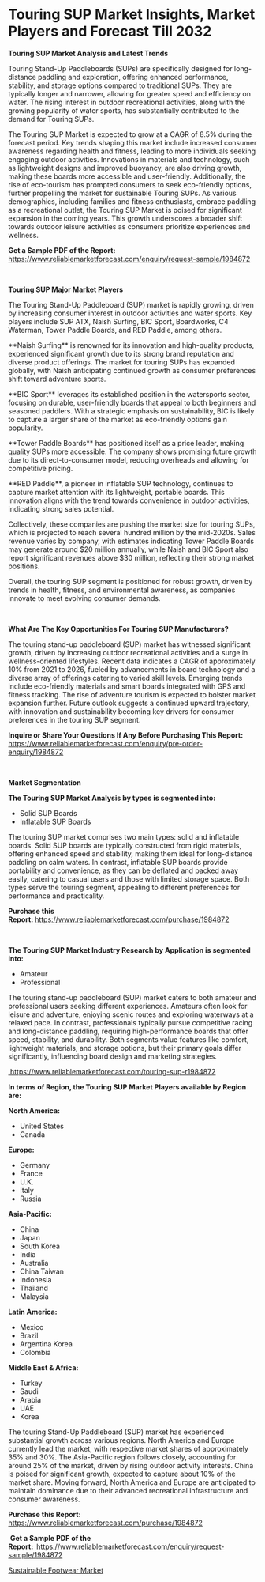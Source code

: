 <p><h1>Touring SUP Market Insights, Market Players and Forecast Till 2032</h1></p><p><strong>Touring SUP Market Analysis and Latest Trends</strong></p>
<p><p>Touring Stand-Up Paddleboards (SUPs) are specifically designed for long-distance paddling and exploration, offering enhanced performance, stability, and storage options compared to traditional SUPs. They are typically longer and narrower, allowing for greater speed and efficiency on water. The rising interest in outdoor recreational activities, along with the growing popularity of water sports, has substantially contributed to the demand for Touring SUPs.</p><p>The Touring SUP Market is expected to grow at a CAGR of 8.5% during the forecast period. Key trends shaping this market include increased consumer awareness regarding health and fitness, leading to more individuals seeking engaging outdoor activities. Innovations in materials and technology, such as lightweight designs and improved buoyancy, are also driving growth, making these boards more accessible and user-friendly. Additionally, the rise of eco-tourism has prompted consumers to seek eco-friendly options, further propelling the market for sustainable Touring SUPs. As various demographics, including families and fitness enthusiasts, embrace paddling as a recreational outlet, the Touring SUP Market is poised for significant expansion in the coming years. This growth underscores a broader shift towards outdoor leisure activities as consumers prioritize experiences and wellness.</p></p>
<p><strong>Get a Sample PDF of the Report:&nbsp;</strong> <a href="https://www.reliablemarketforecast.com/enquiry/request-sample/1984872?utm_campaign=3503&utm_medium=2&utm_source=Github&utm_content=ia&utm_term=04042025&utm_id=touring-sup">https://www.reliablemarketforecast.com/enquiry/request-sample/1984872</a></p>
<p>&nbsp;</p>
<p><strong>Touring SUP Major Market Players</strong></p>
<p><p>The Touring Stand-Up Paddleboard (SUP) market is rapidly growing, driven by increasing consumer interest in outdoor activities and water sports. Key players include SUP ATX, Naish Surfing, BIC Sport, Boardworks, C4 Waterman, Tower Paddle Boards, and RED Paddle, among others. </p><p>**Naish Surfing** is renowned for its innovation and high-quality products, experienced significant growth due to its strong brand reputation and diverse product offerings. The market for touring SUPs has expanded globally, with Naish anticipating continued growth as consumer preferences shift toward adventure sports.</p><p>**BIC Sport** leverages its established position in the watersports sector, focusing on durable, user-friendly boards that appeal to both beginners and seasoned paddlers. With a strategic emphasis on sustainability, BIC is likely to capture a larger share of the market as eco-friendly options gain popularity.</p><p>**Tower Paddle Boards** has positioned itself as a price leader, making quality SUPs more accessible. The company shows promising future growth due to its direct-to-consumer model, reducing overheads and allowing for competitive pricing. </p><p>**RED Paddle**, a pioneer in inflatable SUP technology, continues to capture market attention with its lightweight, portable boards. This innovation aligns with the trend towards convenience in outdoor activities, indicating strong sales potential.</p><p>Collectively, these companies are pushing the market size for touring SUPs, which is projected to reach several hundred million by the mid-2020s. Sales revenue varies by company, with estimates indicating Tower Paddle Boards may generate around $20 million annually, while Naish and BIC Sport also report significant revenues above $30 million, reflecting their strong market positions.</p><p>Overall, the touring SUP segment is positioned for robust growth, driven by trends in health, fitness, and environmental awareness, as companies innovate to meet evolving consumer demands.</p></p>
<p>&nbsp;</p>
<p><strong>What Are The Key Opportunities For Touring SUP Manufacturers?</strong></p>
<p><p>The touring stand-up paddleboard (SUP) market has witnessed significant growth, driven by increasing outdoor recreational activities and a surge in wellness-oriented lifestyles. Recent data indicates a CAGR of approximately 10% from 2021 to 2026, fueled by advancements in board technology and a diverse array of offerings catering to varied skill levels. Emerging trends include eco-friendly materials and smart boards integrated with GPS and fitness tracking. The rise of adventure tourism is expected to bolster market expansion further. Future outlook suggests a continued upward trajectory, with innovation and sustainability becoming key drivers for consumer preferences in the touring SUP segment.</p></p>
<p><strong>Inquire or Share Your Questions If Any Before Purchasing This Report:</strong> <a href="https://www.reliablemarketforecast.com/enquiry/pre-order-enquiry/1984872?utm_campaign=3503&utm_medium=2&utm_source=Github&utm_content=ia&utm_term=04042025&utm_id=touring-sup">https://www.reliablemarketforecast.com/enquiry/pre-order-enquiry/1984872</a></p>
<p>&nbsp;</p>
<p><strong>Market Segmentation</strong></p>
<p><strong>The Touring SUP Market Analysis by types is segmented into:</strong></p>
<p><ul><li>Solid SUP Boards</li><li>Inflatable SUP Boards</li></ul></p>
<p><p>The touring SUP market comprises two main types: solid and inflatable boards. Solid SUP boards are typically constructed from rigid materials, offering enhanced speed and stability, making them ideal for long-distance paddling on calm waters. In contrast, inflatable SUP boards provide portability and convenience, as they can be deflated and packed away easily, catering to casual users and those with limited storage space. Both types serve the touring segment, appealing to different preferences for performance and practicality.</p></p>
<p><strong>Purchase this Report:&nbsp;</strong><a href="https://www.reliablemarketforecast.com/purchase/1984872?utm_campaign=3503&utm_medium=2&utm_source=Github&utm_content=ia&utm_term=04042025&utm_id=touring-sup">https://www.reliablemarketforecast.com/purchase/1984872</a></p>
<p>&nbsp;</p>
<p><strong>The Touring SUP Market Industry Research by Application is segmented into:</strong></p>
<p><ul><li>Amateur</li><li>Professional</li></ul></p>
<p><p>The touring stand-up paddleboard (SUP) market caters to both amateur and professional users seeking different experiences. Amateurs often look for leisure and adventure, enjoying scenic routes and exploring waterways at a relaxed pace. In contrast, professionals typically pursue competitive racing and long-distance paddling, requiring high-performance boards that offer speed, stability, and durability. Both segments value features like comfort, lightweight materials, and storage options, but their primary goals differ significantly, influencing board design and marketing strategies.</p></p>
<p><a href="https://www.reliablemarketforecast.com/touring-sup-r1984872?utm_campaign=3503&utm_medium=2&utm_source=Github&utm_content=ia&utm_term=04042025&utm_id=touring-sup">&nbsp;https://www.reliablemarketforecast.com/touring-sup-r1984872</a></p>
<p><strong>In terms of Region, the Touring SUP Market Players available by Region are:</strong></p>
<p>
    <p> <strong> North America: </strong>
        <ul>
            <li>United States</li>
            <li>Canada</li>
        </ul>
        </p> 
    <p> <strong> Europe: </strong>
        <ul>
            <li>Germany</li>
            <li>France</li>
            <li>U.K.</li>
            <li>Italy</li>
            <li>Russia</li>
        </ul>
        </p> 
    <p> <strong> Asia-Pacific: </strong>
        <ul>
            <li>China</li>
            <li>Japan</li>
            <li>South Korea</li>
            <li>India</li>
            <li>Australia</li>
            <li>China Taiwan</li>
            <li>Indonesia</li>
            <li>Thailand</li>
            <li>Malaysia</li>
        </ul>
        </p> 
    <p> <strong> Latin America: </strong>
        <ul>
            <li>Mexico</li>
            <li>Brazil</li>
            <li>Argentina Korea</li>
            <li>Colombia</li>
        </ul>
        </p> 
    <p> <strong> Middle East & Africa: </strong>
        <ul>
            <li>Turkey</li>
            <li>Saudi</li>
            <li>Arabia</li>
            <li>UAE</li>
            <li>Korea</li>
        </ul>
    </p>
    </p>
<p><p>The touring Stand-Up Paddleboard (SUP) market has experienced substantial growth across various regions. North America and Europe currently lead the market, with respective market shares of approximately 35% and 30%. The Asia-Pacific region follows closely, accounting for around 25% of the market, driven by rising outdoor activity interests. China is poised for significant growth, expected to capture about 10% of the market share. Moving forward, North America and Europe are anticipated to maintain dominance due to their advanced recreational infrastructure and consumer awareness.</p></p>
<p><strong>Purchase this Report: </strong><a href="https://www.reliablemarketforecast.com/purchase/1984872?utm_campaign=3503&utm_medium=2&utm_source=Github&utm_content=ia&utm_term=04042025&utm_id=touring-sup">https://www.reliablemarketforecast.com/purchase/1984872</a></p>
<p>&nbsp;<strong>Get a Sample PDF of the Report:&nbsp;&nbsp;</strong><a href="https://www.reliablemarketforecast.com/enquiry/request-sample/1984872?utm_campaign=3503&utm_medium=2&utm_source=Github&utm_content=ia&utm_term=04042025&utm_id=touring-sup">https://www.reliablemarketforecast.com/enquiry/request-sample/1984872</a></p>
<p><strong></strong></p>
<p><p><a href="https://github.com/spoorsusama/Market-Research-Report-List-1/blob/main/sustainable-footwear-market.md?utm_campaign=3503&utm_medium=2&utm_source=Github&utm_content=ia&utm_term=04042025&utm_id=touring-sup">Sustainable Footwear Market</a></p></p>